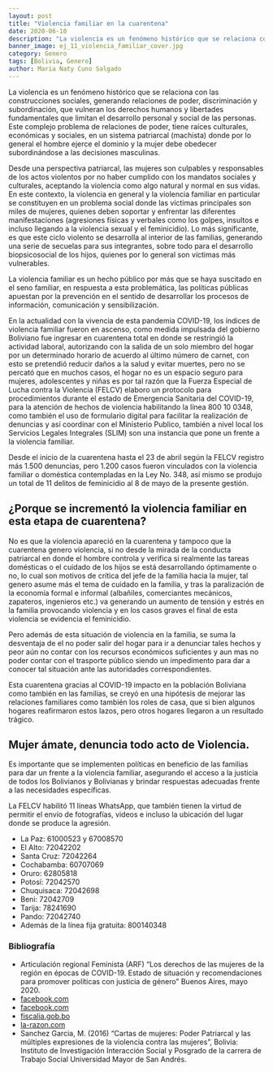 ```yaml
---
layout: post
title: "Violencia familiar en la cuarentena"
date: 2020-06-10
description: "La violencia es un fenómeno histórico que se relaciona con las construcciones sociales, generando relaciones de poder, discriminaci..."
banner_image: ej_11_violencia_familiar_cover.jpg
category: Genero
tags: [Bolivia, Genero]
author: Maria Naty Cuno Salgado
---
```


La violencia es un fenómeno histórico que se relaciona con las construcciones sociales, generando relaciones de poder, discriminación y subordinación, que vulneran los derechos humanos y libertades fundamentales que limitan el desarrollo personal y social de las personas. Este complejo problema de relaciones de poder, tiene raíces culturales, económicas y sociales, en un sistema patriarcal (machista) donde por lo general el hombre ejerce el dominio y la mujer debe obedecer subordinándose a las decisiones masculinas.

Desde una perspectiva patriarcal, las mujeres son culpables y responsables de los actos violentos por no haber cumplido con los mandatos sociales y culturales, aceptando la violencia como algo natural y normal en sus vidas. En este contexto, la violencia en general y la violencia familiar en particular se constituyen en un problema social donde las víctimas principales son miles de mujeres, quienes deben soportar y enfrentar las diferentes manifestaciones (agresiones físicas y verbales como los golpes, insultos e incluso llegando a la violencia sexual y el feminicidio). Lo más significante, es que este ciclo violento se desarrolla al interior de las familias, generando una serie de secuelas para sus integrantes, sobre todo para el desarrollo biopsicosocial de los hijos, quienes por lo general son víctimas más vulnerables.

La violencia familiar es un hecho público por más que se haya suscitado en el seno familiar, en respuesta a esta problemática, las políticas públicas apuestan por la prevención en el sentido de desarrollar los procesos de información, comunicación y sensibilización.

En la actualidad con la vivencia de esta pandemia COVID-19, los índices de violencia familiar fueron en ascenso, como medida impulsada del gobierno Boliviano fue ingresar en cuarentena total en donde se restringió la actividad laboral, autorizando con la salida de un solo miembro del hogar por un determinado horario de acuerdo al último número de carnet,  con esto se pretendió reducir daños a la salud y evitar muertes, pero no se percató que en muchos casos, el hogar no es un espacio seguro para mujeres, adolescentes y niñas es por tal razón que la Fuerza Especial de Lucha contra la Violencia (FELCV) elaboro un protocolo para procedimientos durante el estado de Emergencia Sanitaria del COVID-19, para la atención de hechos de violencia habilitando la línea 800 10 0348, como también el uso de formulario digital para facilitar la  realización de denuncias y así coordinar con el Ministerio Publico, también a  nivel local los Servicios Legales Integrales (SLIM) son una instancia que pone un frente a la violencia familiar.

Desde el inicio de la cuarentena hasta el 23 de abril según la FELCV registro más 1.500 denuncias, pero 1.200 casos fueron vinculados con la violencia familiar o doméstica contempladas en la Ley No. 348, así mismo se produjo un total de 11 delitos de feminicidio al 8 de mayo de la presente gestión.

## ¿Porque se incrementó la violencia familiar en esta etapa de cuarentena?
No es que la violencia apareció en la cuarentena  y tampoco  que la cuarentena genero violencia, si no desde la mirada de la conducta patriarcal en donde el hombre controla y verifica si realmente las tareas domésticas o el cuidado de los hijos se está desarrollando óptimamente o no, lo cual son motivos  de crítica del jefe de la familia hacia la mujer, tal genero asume más el tema de cuidado en la familia, y tras la paralización de  la economía formal e informal (albañiles, comerciantes mecánicos, zapateros, ingenieros etc.) va generando un aumento de tensión y estrés en la familia provocando violencia y en los casos graves  el final de esta violencia se evidencia  el feminicidio.

Pero además de esta situación de violencia en la familia, se suma la desventaja de el no poder salir del hogar para ir a denunciar  tales hechos y peor aún no contar con los recursos económicos suficientes y aun mas no poder contar con el trasporte público siendo un impedimento para dar a conocer tal situación ante las autoridades correspondientes.

Esta cuarentena  gracias al COVID-19 impacto en la población Boliviana como también en las familias, se creyó en una hipótesis de mejorar las relaciones familiares como también los roles de casa, que si bien algunos hogares reafirmaron estos lazos, pero otros hogares llegaron  a un resultado trágico.

## Mujer ámate, denuncia todo acto de Violencia.
Es importante que se implementen políticas en beneficio de las familias para dar un frente a la violencia familiar, asegurando el acceso a la justicia de todos los  Bolivianos y Bolivianas  y brindar respuestas adecuadas frente a las necesidades específicas.

La FELCV habilitó 11 líneas WhatsApp, que también tienen la virtud de permitir el envío de fotografías, videos e incluso la ubicación del lugar donde se produce la agresión.
- La Paz: 61000523 y 67008570
- El Alto: 72042202
- Santa Cruz: 72042264
- Cochabamba: 60707069
- Oruro: 62805818
- Potosí: 72042570
- Chuquisaca: 72042698
- Beni: 72042709
- Tarija: 78241690
- Pando: 72042740
- Además de la línea fija gratuita: 800140348


### Bibliografía 
- Articulación regional Feminista (ARF) “Los derechos de las mujeres de la región en épocas de COVID-19. Estado de situación y recomendaciones para promover políticas con justicia de género” Buenos Aires, mayo 2020. 
- <a href="https://www.facebook.com/192543376323/videos/596086761013482" target="_blank">facebook.com</a>
- <a href="https://www.facebook.com/192543376323/videos/639389209945521" target="_blank">facebook.com</a>
- <a href="https://www.fiscalia.gob.bo/index.php/3376-durante-la-cuarentena-los-delitos-de-violencia-de-genero-persisten-a-nivel-nacional" target="_blank">fiscalia.gob.bo</a>
- <a href="https://www.la-razon.com/sociedad/2020/04/07/la-felcv-habilita-11-lineas-whatsapp-para-denuncias-de-violencia/" target="_blank">la-razon.com</a>
- Sanchez Garcia, M. (2016) “Cartas de mujeres: Poder Patriarcal y las múltiples expresiones de la violencia contra las mujeres”, Bolivia: Instituto de Investigación Interacción Social y Posgrado  de la carrera de Trabajo Social Universidad Mayor de San Andrés.
